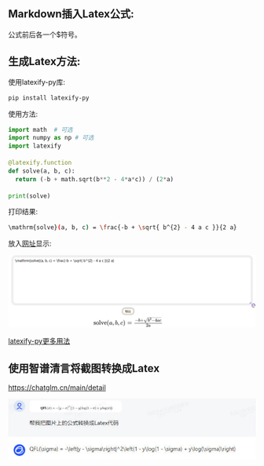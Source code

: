 ## Markdown插入Latex公式:

公式前后各一个$符号。



## 生成Latex方法:

使用latexify-py库:

```bash
pip install latexify-py
```

使用方法:

```python
import math  # 可选
import numpy as np # 可选
import latexify

@latexify.function
def solve(a, b, c):
  return (-b + math.sqrt(b**2 - 4*a*c)) / (2*a)

print(solve) 
```

打印结果:

```bash
\mathrm{solve}(a, b, c) = \frac{-b + \sqrt{ b^{2} - 4 a c }}{2 a}
```

放入[网址](https://zh.numberempire.com/latexequationeditor.php)显示:

![](assets/latex.jpg)

[latexify-py更多用法](https://mp.weixin.qq.com/s/c-LPHhBY7yvzfen142Mhcw)



## 使用智谱清言将截图转换成Latex

https://chatglm.cn/main/detail

![](assets/chatglm.jpg)